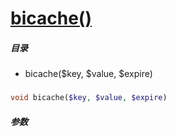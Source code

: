 [bicache()](http://twinh.github.com/widget/api/bicache)
=======================================================



##### 目录
* bicache($key, $value, $expire)

### 
```php
void bicache($key, $value, $expire)
```

##### 参数

